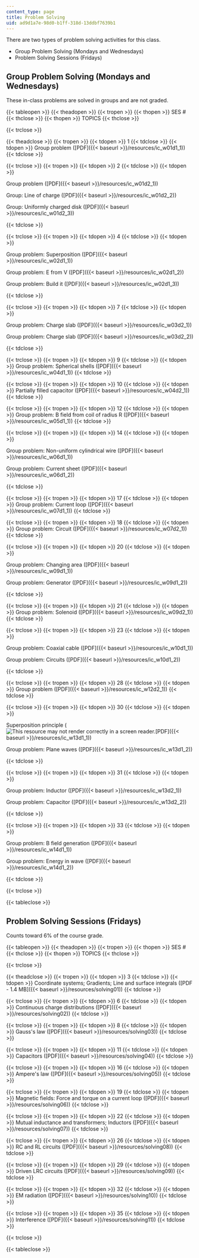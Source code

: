 ```yaml
---
content_type: page
title: Problem Solving
uid: ad9d1a7e-98d0-b1ff-318d-13ddbf7639b1
---
```


There are two types of problem solving activities for this class.

*   Group Problem Solving (Mondays and Wednesdays)
*   Problem Solving Sessions (Fridays)

Group Problem Solving (Mondays and Wednesdays)
----------------------------------------------

These in-class problems are solved in groups and are not graded.

{{< tableopen >}}
{{< theadopen >}}
{{< tropen >}}
{{< thopen >}}
SES #
{{< thclose >}}
{{< thopen >}}
TOPICS
{{< thclose >}}

{{< trclose >}}

{{< theadclose >}}
{{< tropen >}}
{{< tdopen >}}
1
{{< tdclose >}}
{{< tdopen >}}
Group problem ([PDF]({{< baseurl >}}/resources/ic_w01d1_1))
{{< tdclose >}}

{{< trclose >}}
{{< tropen >}}
{{< tdopen >}}
2
{{< tdclose >}}
{{< tdopen >}}


Group problem ([PDF]({{< baseurl >}}/resources/ic_w01d2_1))

Group: Line of charge ([PDF]({{< baseurl >}}/resources/ic_w01d2_2))

Group: Uniformly charged disk ([PDF]({{< baseurl >}}/resources/ic_w01d2_3))


{{< tdclose >}}

{{< trclose >}}
{{< tropen >}}
{{< tdopen >}}
4
{{< tdclose >}}
{{< tdopen >}}


Group problem: Superposition ([PDF]({{< baseurl >}}/resources/ic_w02d1_1))

Group problem: E from V ([PDF]({{< baseurl >}}/resources/ic_w02d1_2))

Group problem: Build it ([PDF]({{< baseurl >}}/resources/ic_w02d1_3))


{{< tdclose >}}

{{< trclose >}}
{{< tropen >}}
{{< tdopen >}}
7
{{< tdclose >}}
{{< tdopen >}}


Group problem: Charge slab ([PDF]({{< baseurl >}}/resources/ic_w03d2_1))

Group problem: Charge slab ([PDF]({{< baseurl >}}/resources/ic_w03d2_2))


{{< tdclose >}}

{{< trclose >}}
{{< tropen >}}
{{< tdopen >}}
9
{{< tdclose >}}
{{< tdopen >}}
Group problem: Spherical shells ([PDF]({{< baseurl >}}/resources/ic_w04d1_1))
{{< tdclose >}}

{{< trclose >}}
{{< tropen >}}
{{< tdopen >}}
10
{{< tdclose >}}
{{< tdopen >}}
Partially filled capacitor ([PDF]({{< baseurl >}}/resources/ic_w04d2_1))
{{< tdclose >}}

{{< trclose >}}
{{< tropen >}}
{{< tdopen >}}
12
{{< tdclose >}}
{{< tdopen >}}
Group problem: B field from coil of radius R ([PDF]({{< baseurl >}}/resources/ic_w05d1_1))
{{< tdclose >}}

{{< trclose >}}
{{< tropen >}}
{{< tdopen >}}
14
{{< tdclose >}}
{{< tdopen >}}


Group problem: Non-uniform cylindrical wire ([PDF]({{< baseurl >}}/resources/ic_w06d1_1))

Group problem: Current sheet ([PDF]({{< baseurl >}}/resources/ic_w06d1_2))


{{< tdclose >}}

{{< trclose >}}
{{< tropen >}}
{{< tdopen >}}
17
{{< tdclose >}}
{{< tdopen >}}
Group problem: Current loop ([PDF]({{< baseurl >}}/resources/ic_w07d1_1))
{{< tdclose >}}

{{< trclose >}}
{{< tropen >}}
{{< tdopen >}}
18
{{< tdclose >}}
{{< tdopen >}}
Group problem: Circuit ([PDF]({{< baseurl >}}/resources/ic_w07d2_1))
{{< tdclose >}}

{{< trclose >}}
{{< tropen >}}
{{< tdopen >}}
20
{{< tdclose >}}
{{< tdopen >}}


Group problem: Changing area ([PDF]({{< baseurl >}}/resources/ic_w09d1_1))

Group problem: Generator ([PDF]({{< baseurl >}}/resources/ic_w09d1_2))


{{< tdclose >}}

{{< trclose >}}
{{< tropen >}}
{{< tdopen >}}
21
{{< tdclose >}}
{{< tdopen >}}
Group problem: Solenoid ([PDF]({{< baseurl >}}/resources/ic_w09d2_1))
{{< tdclose >}}

{{< trclose >}}
{{< tropen >}}
{{< tdopen >}}
23
{{< tdclose >}}
{{< tdopen >}}


Group problem: Coaxial cable ([PDF]({{< baseurl >}}/resources/ic_w10d1_1))

Group problem: Circuits ([PDF]({{< baseurl >}}/resources/ic_w10d1_2))


{{< tdclose >}}

{{< trclose >}}
{{< tropen >}}
{{< tdopen >}}
28
{{< tdclose >}}
{{< tdopen >}}
Group problem ([PDF]({{< baseurl >}}/resources/ic_w12d2_1))
{{< tdclose >}}

{{< trclose >}}
{{< tropen >}}
{{< tdopen >}}
30
{{< tdclose >}}
{{< tdopen >}}


Superposition principle (![This resource may not render correctly in a screen reader.](/images/inacessible.gif)[PDF]({{< baseurl >}}/resources/ic_w13d1_1))

Group problem: Plane waves ([PDF]({{< baseurl >}}/resources/ic_w13d1_2))


{{< tdclose >}}

{{< trclose >}}
{{< tropen >}}
{{< tdopen >}}
31
{{< tdclose >}}
{{< tdopen >}}


Group problem: Inductor ([PDF]({{< baseurl >}}/resources/ic_w13d2_1))

Group problem: Capacitor ([PDF]({{< baseurl >}}/resources/ic_w13d2_2))


{{< tdclose >}}

{{< trclose >}}
{{< tropen >}}
{{< tdopen >}}
33
{{< tdclose >}}
{{< tdopen >}}


Group problem: B field generation ([PDF]({{< baseurl >}}/resources/ic_w14d1_1))

Group problem: Energy in wave ([PDF]({{< baseurl >}}/resources/ic_w14d1_2))


{{< tdclose >}}

{{< trclose >}}

{{< tableclose >}}

Problem Solving Sessions (Fridays)
----------------------------------

Counts toward 6% of the course grade.

{{< tableopen >}}
{{< theadopen >}}
{{< tropen >}}
{{< thopen >}}
SES #
{{< thclose >}}
{{< thopen >}}
TOPICS
{{< thclose >}}

{{< trclose >}}

{{< theadclose >}}
{{< tropen >}}
{{< tdopen >}}
3
{{< tdclose >}}
{{< tdopen >}}
Coordinate systems; Gradients; Line and surface integrals ([PDF - 1.4 MB]({{< baseurl >}}/resources/solving01))
{{< tdclose >}}

{{< trclose >}}
{{< tropen >}}
{{< tdopen >}}
6
{{< tdclose >}}
{{< tdopen >}}
Continuous charge distributions ([PDF]({{< baseurl >}}/resources/solving02))
{{< tdclose >}}

{{< trclose >}}
{{< tropen >}}
{{< tdopen >}}
8
{{< tdclose >}}
{{< tdopen >}}
Gauss's law ([PDF]({{< baseurl >}}/resources/solving03))
{{< tdclose >}}

{{< trclose >}}
{{< tropen >}}
{{< tdopen >}}
11
{{< tdclose >}}
{{< tdopen >}}
Capacitors ([PDF]({{< baseurl >}}/resources/solving04))
{{< tdclose >}}

{{< trclose >}}
{{< tropen >}}
{{< tdopen >}}
16
{{< tdclose >}}
{{< tdopen >}}
Ampere's law ([PDF]({{< baseurl >}}/resources/solving05))
{{< tdclose >}}

{{< trclose >}}
{{< tropen >}}
{{< tdopen >}}
19
{{< tdclose >}}
{{< tdopen >}}
Magnetic fields: Force and torque on a current loop ([PDF]({{< baseurl >}}/resources/solving06))
{{< tdclose >}}

{{< trclose >}}
{{< tropen >}}
{{< tdopen >}}
22
{{< tdclose >}}
{{< tdopen >}}
Mutual inductance and transformers; Inductors ([PDF]({{< baseurl >}}/resources/solving07))
{{< tdclose >}}

{{< trclose >}}
{{< tropen >}}
{{< tdopen >}}
26
{{< tdclose >}}
{{< tdopen >}}
RC and RL circuits ([PDF]({{< baseurl >}}/resources/solving08))
{{< tdclose >}}

{{< trclose >}}
{{< tropen >}}
{{< tdopen >}}
29
{{< tdclose >}}
{{< tdopen >}}
Driven LRC circuits ([PDF]({{< baseurl >}}/resources/solving09))
{{< tdclose >}}

{{< trclose >}}
{{< tropen >}}
{{< tdopen >}}
32
{{< tdclose >}}
{{< tdopen >}}
EM radiation ([PDF]({{< baseurl >}}/resources/solving10))
{{< tdclose >}}

{{< trclose >}}
{{< tropen >}}
{{< tdopen >}}
35
{{< tdclose >}}
{{< tdopen >}}
Interference ([PDF]({{< baseurl >}}/resources/solving11))
{{< tdclose >}}

{{< trclose >}}

{{< tableclose >}}